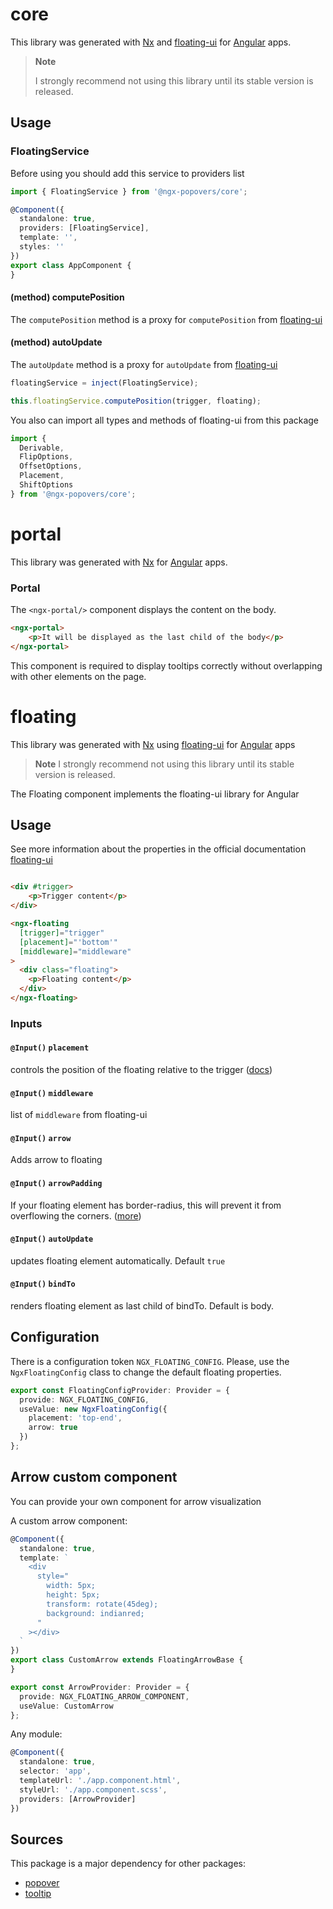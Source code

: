# core

This library was generated with [Nx](https://nx.dev) and [floating-ui](https://floating-ui.com/)
for [Angular](https://angular.dev/) apps.

> **Note**
>
> I strongly recommend not using this library until its stable version is released.

## Usage

### FloatingService

Before using you should add this service to providers list

```typescript
import { FloatingService } from '@ngx-popovers/core';

@Component({
  standalone: true,
  providers: [FloatingService],
  template: '',
  styles: ''
})
export class AppComponent {
}
```

#### (method) computePosition

The `computePosition` method is a proxy for `computePosition`
from [floating-ui](https://floating-ui.com/docs/computePosition)

#### (method) autoUpdate

The `autoUpdate` method is a proxy for `autoUpdate` from [floating-ui](https://floating-ui.com/docs/computePosition)

```typescript
floatingService = inject(FloatingService);

this.floatingService.computePosition(trigger, floating);
```

You also can import all types and methods of floating-ui from this package

```typescript
import { 
  Derivable, 
  FlipOptions, 
  OffsetOptions, 
  Placement, 
  ShiftOptions 
} from '@ngx-popovers/core';
```

# portal

This library was generated with [Nx](https://nx.dev) for [Angular](https://angular.dev/) apps.

### Portal

The `<ngx-portal/>` component displays the content on the body.

```html
<ngx-portal>
    <p>It will be displayed as the last child of the body</p>
</ngx-portal>
```

This component is required to display tooltips correctly without overlapping with other elements on the page.

# floating

This library was generated with [Nx](https://nx.dev) using [floating-ui](https://floating-ui.com/)
for [Angular](https://angular.dev/) apps


> **Note**
> I strongly recommend not using this library until its stable version is released.

The Floating component implements the floating-ui library for Angular

## Usage

See more information about the properties in the official
documentation [floating-ui](https://floating-ui.com/docs/middleware)

```html

<div #trigger>
    <p>Trigger content</p>
</div>

<ngx-floating
  [trigger]="trigger"
  [placement]="'bottom'"
  [middleware]="middleware"
>
  <div class="floating">
    <p>Floating content</p>
  </div>
</ngx-floating>
```

### Inputs

#### `@Input()` `placement`

controls the position of the floating relative to the trigger ([docs](https://floating-ui.com/docs/tutorial#placements))

#### `@Input()` `middleware`
list of `middleware` from floating-ui

#### `@Input()` `arrow`
Adds arrow to floating

#### `@Input()` `arrowPadding`
If your floating element has border-radius, this will prevent it from overflowing the
corners. ([more](https://floating-ui.com/docs/arrow#padding))

#### `@Input()` `autoUpdate`
updates floating element automatically. Default `true`

#### `@Input()` `bindTo`
renders floating element as last child of bindTo. Default is body.

## Configuration

There is a configuration token `NGX_FLOATING_CONFIG`.
Please, use the `NgxFloatingConfig` class to change the default floating properties.

```typescript
export const FloatingConfigProvider: Provider = {
  provide: NGX_FLOATING_CONFIG,
  useValue: new NgxFloatingConfig({
    placement: 'top-end',
    arrow: true
  })
};
```

## Arrow custom component

You can provide your own component for arrow visualization

A custom arrow component:

```typescript
@Component({
  standalone: true,
  template: `
    <div
      style="
        width: 5px;
        height: 5px;
        transform: rotate(45deg);
        background: indianred;
      "
    ></div>
  `
})
export class CustomArrow extends FloatingArrowBase {
}

export const ArrowProvider: Provider = {
  provide: NGX_FLOATING_ARROW_COMPONENT,
  useValue: CustomArrow
};
```

Any module:

```typescript
@Component({
  standalone: true,
  selector: 'app',
  templateUrl: './app.component.html',
  styleUrl: './app.component.scss',
  providers: [ArrowProvider]
})
```

## Sources

This package is a major dependency for other packages:

* [popover](https://www.npmjs.com/package/@ngx-popovers/popover)
* [tooltip](https://www.npmjs.com/package/@ngx-popovers/tooltip)
